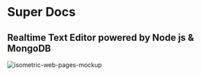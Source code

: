  # Super Docs
 ## Realtime Text Editor powered by Node js & MongoDB
![isometric-web-pages-mockup](https://user-images.githubusercontent.com/87580734/213909974-93908257-4e96-4e47-9eb7-f056b51cde24.png)
